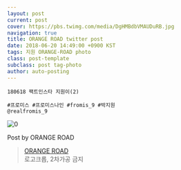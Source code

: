 ```yaml
---
layout: post
current: post
cover: https://pbs.twimg.com/media/DgHMBdbVMAUDuRB.jpg
navigation: true
title: ORANGE ROAD twitter post
date: 2018-06-20 14:49:00 +0900 KST
tags: 지원 ORANGE-ROAD photo
class: post-template
subclass: post tag-photo
author: auto-posting
---
```


```  
180618 팩트인스타 지원이(2)  
  
#프로미스 #프로미스나인 #fromis_9 #박지원  
@realfromis_9  

```

![0](https://pbs.twimg.com/media/DgHMBdbVMAUDuRB.jpg)

Post by ORANGE ROAD
> [ORANGE ROAD](https://twitter.com/OrangeRoad8)  
> 로고크롭, 2차가공 금지